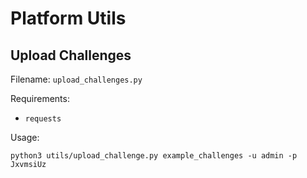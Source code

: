 # Platform Utils

## Upload Challenges
Filename: `upload_challenges.py`

Requirements: 
- `requests`

Usage:
```
python3 utils/upload_challenge.py example_challenges -u admin -p JxvmsiUz
```